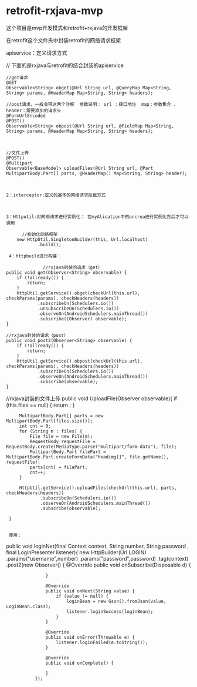 # retrofit-rxjava-mvp
这个项目是mvp开发模式和retrofit+rxjava的开发框架

在retrofit这个文件夹中封装retrofit的网络请求框架

 apiservice：定义请求方式
 
   //  下面的是rxjava与retrofit的结合封装的apiservice

    //get请求
    @GET
    Observable<String> obget(@Url String url, @QueryMap Map<String, String> params, @HeaderMap Map<String, String> headers);

    //post请求，一般会带这两个注解  参数说明： url ：接口地址  map：参数集合 ，header：需要添加的请求头
    @FormUrlEncoded
    @POST()
    Observable<String> obpost(@Url String url, @FieldMap Map<String, String> params, @HeaderMap Map<String, String> headers);



    //文件上传
    @POST()
    @Multipart
    Observable<BaseModel> uploadFiles(@Url String url, @Part MultipartBody.Part[] parts, @HeaderMap() Map<String, String> header);
    
    
    
    2：interceptor:定义的基本的网络请求拦截方式
    
    
    
    3：Httputil:对网络请求进行实例化： 在myAlication中的oncrea进行实例化然后才可以调用
    
          //初始化网络框架
        new HttpUtil.SingletonBuilder(this, Url.localhost)
                .build();
     
     4：httpbuild进行构建： 
       
                  //rxjava封装的请求（get）
    public void get(Observer<String> observable) {
        if (!allready()) {
            return;
        }
        HttpUtil.getService().obget(checkUrl(this.url), checkParams(params), checkHeaders(headers))
                .subscribeOn(Schedulers.io())
                .unsubscribeOn(Schedulers.io())
                .observeOn(AndroidSchedulers.mainThread())
                .subscribe((Observer) observable);
    }

    //rxjava封装的请求（post）
    public void post2(Observer<String> observable) {
        if (!allready()) {
            return;
        }
        HttpUtil.getService().obpost(checkUrl(this.url), checkParams(params), checkHeaders(headers))
                .subscribeOn(Schedulers.io())
                .observeOn(AndroidSchedulers.mainThread())
                .subscribe(observable);
    }
    
    
    


  //rxjava封装的文件上传
     public  void UploadFile(Observer<BaseModel> observable){
         if (this.files == null) {
             return ;
         }

         MultipartBody.Part[] parts = new MultipartBody.Part[files.size()];
         int cnt = 0;
         for (String m : files) {
             File file = new File(m);
             RequestBody requestFile = RequestBody.create(MediaType.parse("multipart/form-data"), file);
             MultipartBody.Part filePart = MultipartBody.Part.createFormData("headimg[]", file.getName(), requestFile);
             parts[cnt] = filePart;
             cnt++;
         }

         HttpUtil.getService().uploadFiles(checkUrl(this.url), parts, checkHeaders(headers))
                 .subscribeOn(Schedulers.io())
                 .observeOn(AndroidSchedulers.mainThread())
                 .subscribe(observable);

     }
     
     
     使用：
   
   public void loginNet(final Context context, String number, String password , final LoginPresenter listener){
       new HttpBuilder(Url.LOGIN)
               .params("username",number)
               .params("password",password)
               .tag(context)
               .post2(new Observer<String>() {
                   @Override
                   public void onSubscribe(Disposable d) {

                   }

                   @Override
                   public void onNext(String value) {
                       if (value != null) {
                           loginBean = new Gson().fromJson(value, LoginBean.class);
                           listener.loginSuccess(loginBean);
                       }
                   }

                   @Override
                   public void onError(Throwable e) {
                       listener.loginFailed(e.toString());
                   }

                   @Override
                   public void onComplete() {

                   }
               });
     
     
     
       
